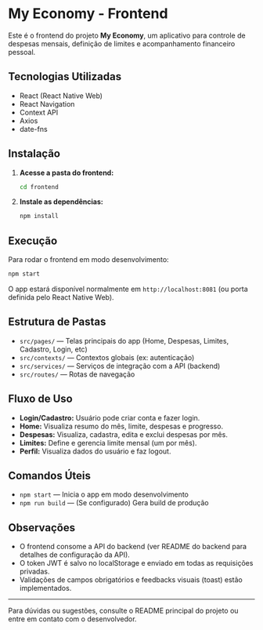# My Economy - Frontend

Este é o frontend do projeto **My Economy**, um aplicativo para controle de despesas mensais, definição de limites e acompanhamento financeiro pessoal.

## Tecnologias Utilizadas
- React (React Native Web)
- React Navigation
- Context API
- Axios
- date-fns

## Instalação

1. **Acesse a pasta do frontend:**
   ```bash
   cd frontend
   ```
2. **Instale as dependências:**
   ```bash
   npm install
   ```

## Execução

Para rodar o frontend em modo desenvolvimento:
```bash
npm start
```

O app estará disponível normalmente em `http://localhost:8081` (ou porta definida pelo React Native Web).

## Estrutura de Pastas

- `src/pages/` — Telas principais do app (Home, Despesas, Limites, Cadastro, Login, etc)
- `src/contexts/` — Contextos globais (ex: autenticação)
- `src/services/` — Serviços de integração com a API (backend)
- `src/routes/` — Rotas de navegação

## Fluxo de Uso
- **Login/Cadastro:** Usuário pode criar conta e fazer login.
- **Home:** Visualiza resumo do mês, limite, despesas e progresso.
- **Despesas:** Visualiza, cadastra, edita e exclui despesas por mês.
- **Limites:** Define e gerencia limite mensal (um por mês).
- **Perfil:** Visualiza dados do usuário e faz logout.

## Comandos Úteis
- `npm start` — Inicia o app em modo desenvolvimento
- `npm run build` — (Se configurado) Gera build de produção

## Observações
- O frontend consome a API do backend (ver README do backend para detalhes de configuração da API).
- O token JWT é salvo no localStorage e enviado em todas as requisições privadas.
- Validações de campos obrigatórios e feedbacks visuais (toast) estão implementados.

---

Para dúvidas ou sugestões, consulte o README principal do projeto ou entre em contato com o desenvolvedor. 